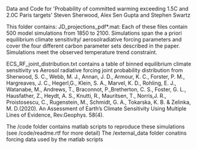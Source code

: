 
Data and Code for 'Probability of committed warming exceeding 1.5C and 2.0C Paris targets' Steven Sherwood, Alex Sen Gupta and Stephen Swartz

This folder contains:
JD_projections_pdf*.mat: Each of these files contain 500 model simulations from 1850 to 2100. Simulations span the a priori equilibrium climate sensitivity/ aerosolradiative forcing parameters and cover the four different carbon parameter sets described in the paper. Simulations meet the observed temperature trend constraint.

ECS_RF_joint_distribution.txt contains a table of binned equilibrium climate sensitivity vs Aerosol radiative forcing joint probability distribution from Sherwood, S. C., Webb, M. J., Annan, J. D., Armour, K. C., Forster, P. M., Hargreaves, J. C., Hegerl,G., Klein, S. A., Marvel, K. D., Rohling, E. J., Watanabe, M., Andrews, T., Braconnot, P.,Bretherton, C. S., Foster, G. L., Hausfather, Z., Heydt, A. S., Knutti, R., Mauritsen, T., Norris,J. R., Proistosescu, C., Rugenstein, M., Schmidt, G. A., Tokarska, K. B. & Zelinka, M. D.(2020). An Assessment of Earth’s Climate Sensitivity Using Multiple Lines of Evidence, Rev.Geophys. 58(4).

The /code folder contains matlab scripts to reproduce these simulations (see /code/readme.rtf for more detail)
The /external_data folder conatins forcing data used by the matlab scripts
